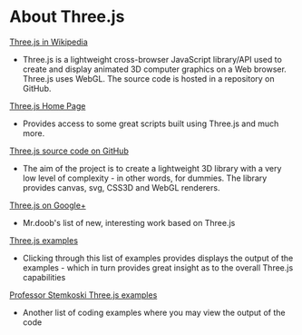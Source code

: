 About Three.js
===

<a href=http://en.wikipedia.org/wiki/Three.js target=_blank>Three.js in Wikipedia</a>  

* Three.js is a lightweight cross-browser JavaScript library/API used to create and display animated 3D computer graphics on a Web browser. 
Three.js uses WebGL. 
The source code is hosted in a repository on GitHub.


<a href=http://threejs.org target=_blank>Three.js Home Page</a>

* Provides access to some great scripts built using Three.js and much more.

<a href=https://github.com/mrdoob/three.js target=_blank>Three.js source code on GitHub</a>  

* The aim of the project is to create a lightweight 3D library with a very low level of complexity - in other words, for dummies.
The library provides canvas, svg, CSS3D and WebGL renderers.

<a href=https://plus.google.com/u/0/+ThreejsOrg/posts  target=_blank>Three.js on Google+</a>

* Mr.doob's list of new, interesting work based on Three.js

<a href=http://mrdoob.github.io/three.js/examples/  target=_blank>Three.js examples</a>

* Clicking through this list of examples provides displays the output of the examples - which in turn provides great insight as to the overall Three.js capabilities

<a href=http://stemkoski.github.io/Three.js/ target=_blank>Professor Stemkoski Three.js examples</a>

* Another list of coding examples where you may view the output of the code